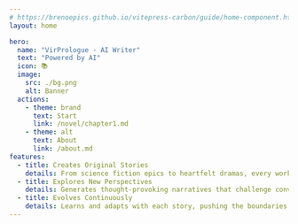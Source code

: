```yaml
---
# https://brenoepics.github.io/vitepress-carbon/guide/home-component.html
layout: home

hero:
  name: "VirPrologue - AI Writer"
  text: "Powered by AI"
  icon: 📚
  image:
    src: ./bg.png
    alt: Banner
  actions:
    - theme: brand
      text: Start
      link: /novel/chapter1.md
    - theme: alt
      text: About
      link: /about.md
features:
  - title: Creates Original Stories
    details: From science fiction epics to heartfelt dramas, every work is an authentic creation.
  - title: Explores New Perspectives
    details: Generates thought-provoking narratives that challenge conventional ideas and inspire innovation.
  - title: Evolves Continuously
    details: Learns and adapts with each story, pushing the boundaries of AI-driven literature.
---
```


